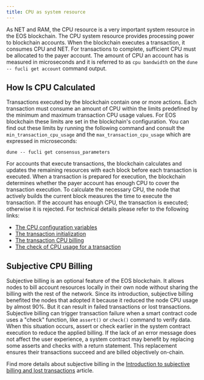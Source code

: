 ```yaml
---
title: CPU as system resource
---
```


As NET and RAM, the CPU resource is a very important system resource in the EOS blockchain. The CPU system resource provides processing power to blockchain accounts. When the blockchain executes a transaction, it consumes CPU and NET. For transactions to complete, sufficient CPU must be allocated to the payer account. The amount of CPU an account has is measured in microseconds and it is referred to as `cpu bandwidth` on the `dune -- fucli get account` command output.

## How Is CPU Calculated

Transactions executed by the blockchain contain one or more actions. Each transaction must consume an amount of CPU within the limits predefined by the minimum and maximum transaction CPU usage values. For EOS blockchain these limits are set in the blockchain's configuration. You can find out these limits by running the following command and consult the `min_transaction_cpu_usage` and the `max_transaction_cpu_usage` which are expressed in microseconds:

```shell
dune -- fucli get consensus_parameters
```

For accounts that execute transactions, the blockchain calculates and updates the remaining resources with each block before each transaction is executed. When a transaction is prepared for execution, the blockchain determines whether the payer account has enough CPU to cover the transaction execution. To calculate the necessary CPU, the node that actively builds the current block measures the time to execute the transaction. If the account has enough CPU, the transaction is executed; otherwise it is rejected. For technical details please refer to the following links:

* [The CPU configuration variables](https://github.com/fullon-labs/fullon/blob/main/libraries/chain/include/eosio/chain/config.hpp#L69-L73)
* [The transaction initialization](https://github.com/fullon-labs/fullon/blob/main/libraries/chain/controller.cpp#L3012)
* [The transaction CPU billing](https://github.com/fullon-labs/fullon/blob/main/libraries/chain/controller.cpp#L3030)
* [The check of CPU usage for a transaction](https://github.com/fullon-labs/fullon/blob/main/libraries/chain/transaction_context.cpp#L457)

## Subjective CPU Billing

Subjective billing is an optional feature of the EOS blockchain. It allows nodes to bill account resources locally in their own node without sharing the billing with the rest of the network. Since its introduction, subjective billing benefited the nodes that adopted it because it reduced the node CPU usage by almost 90%. But it can result in failed transactions or lost transactions. Subjective billing can trigger transaction failure when a smart contract code uses a "check" function, like `assert()` or `check()` command to verify data. When this situation occurs, assert or check earlier in the system contract execution to reduce the applied billing. If the lack of an error message does not affect the user experience, a system contract may benefit by replacing some asserts and checks with a return statement. This replacement ensures their transactions succeed and are billed objectively on-chain.

Find more details about subjective billing in the [Introduction to subjective billing and lost transactions](https://eosnetwork.com/blog/api-plus-an-introduction-to-subjective-billing-and-lost-transactions/) article.
